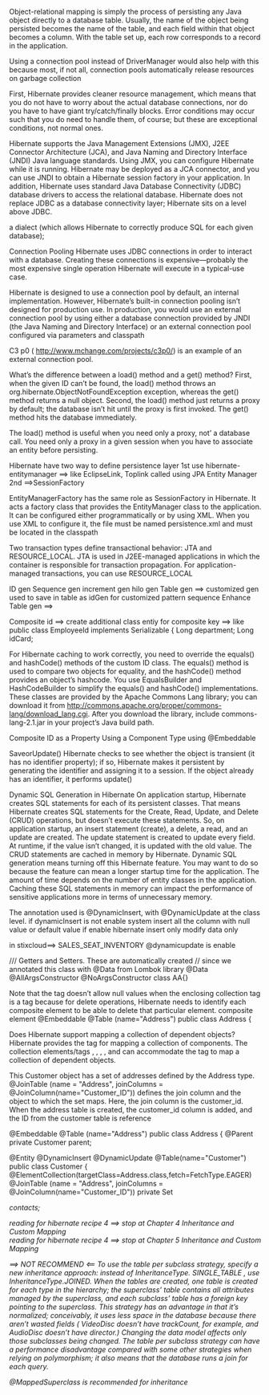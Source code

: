 Object-relational mapping is simply the process of persisting any Java object directly to a database table. 
Usually, the name of the object being persisted becomes the name of the table, and each field within that 
object becomes a column. With the table set up, each row corresponds to a record in the application.

Using a connection pool instead of  DriverManager would also help with this because most, if not all, connection pools 
automatically release resources on garbage collection

First, Hibernate provides cleaner resource management, which means that you do not have to worry about the 
actual database connections, nor do you have to have giant try/catch/finally blocks. Error conditions may occur such 
that you do need to handle them, of course; but these are exceptional conditions, not normal ones.

Hibernate supports the Java Management Extensions (JMX), J2EE Connector Architecture (JCA), and Java 
Naming and Directory Interface (JNDI) Java language standards. Using JMX, you can configure Hibernate while it is 
running. Hibernate may be deployed as a JCA connector, and you can use JNDI to obtain a Hibernate session factory 
in your application. In addition, Hibernate uses standard Java Database Connectivity (JDBC) database drivers to 
access the relational database. Hibernate does not replace JDBC as a database connectivity layer; Hibernate sits on a 
level above JDBC.

a  dialect  (which allows Hibernate to correctly 
produce SQL for each given database); 


Connection Pooling
Hibernate uses JDBC connections in order to interact with a database. Creating these connections is 
expensive—probably the most expensive single operation Hibernate will execute in a typical-use case.

Hibernate is designed to use a connection pool by default, an internal implementation. However, 
Hibernate’s built-in connection pooling isn’t designed for production use. In production, you would use an external 
connection pool by using either a database connection provided by JNDI (the Java Naming and Directory Interface) or 
an external connection pool configured via parameters and classpath

C3 p0 ( http://www.mchange.com/projects/c3p0/) is an example of an external connection pool.

What’s the difference between a load() method and a  get() method? 
First, when the given ID can’t be found, the  load() method throws an org.hibernate.ObjectNotFoundException exception, whereas the get() method returns a null object. 
Second, the  load() method just returns a proxy by default; the database isn’t hit until the proxy is first invoked. 
The get() method hits the database immediately. 

The  load() method is useful when you need only a proxy, not’ a database call. You need only a proxy in a given session 
when you have to associate an entity before persisting.

Hibernate have two way to define persistence layer
1st use hibernate-entitymanager ==> like EclipseLink, Toplink called using JPA Entity Manager
2nd ==>SessionFactory

EntityManagerFactory has the same role as  SessionFactory in Hibernate. It acts a factory class that 
provides the EntityManager class to the application. It can be configured either programmatically or by 
using XML. When you use XML to configure it, the file must be named  persistence.xml and must be 
located in the classpath

Two transaction types define transactional behavior: 
JTA and  RESOURCE_LOCAL. JTA is used in J2EE-managed applications in which the container is responsible for 
transaction propagation. For application-managed transactions, you can use  RESOURCE_LOCAL

ID gen
Sequence gen
increment gen
hilo gen
Table gen ==> customized gen used to save in table as idGen for customized pattern sequence
Enhance Table gen ==>

Composite id ==> create additional class entiy for composite key ==> like 
public class EmployeeId implements Serializable {
    Long department;
    Long idCard;

For Hibernate caching to work correctly, you need to override the  equals() and hashCode() methods of 
the custom ID class. The  equals() method is used to compare two objects for equality, and the  hashCode() 
method provides an object’s hashcode. You use EqualsBuilder and HashCodeBuilder to simplify the 
equals() and hashCode() implementations. These classes are provided by the Apache Commons Lang 
library; you can download it from http://commons.apache.org/proper/commons-lang/download_lang.cgi. 
After you download the library, include  commons-lang-2.1.jar in your project’s Java build path.

Composite ID as a Property Using a Component Type
using @Embeddable

SaveorUpdate() 
Hibernate checks to see whether the object is transient (it has no identifier property); if so, 
Hibernate makes it persistent by generating the identifier and assigning it to a session. If the object already 
has an identifier, it performs update()

Dynamic SQL Generation in Hibernate
On application startup, Hibernate creates SQL statements for each of its persistent classes. 
That means Hibernate creates SQL statements for the Create, Read, Update, and Delete (CRUD) operations, but doesn’t
execute these statements. So, on application startup, an insert statement (create), a  delete, a read, and 
an update are created. The  update statement is created to update every field. At runtime, if the value isn’t 
changed, it is updated with the old value. 
The CRUD statements are cached in memory by Hibernate.
Dynamic SQL generation means turning off this Hibernate feature. 
You may want to do so because the feature can mean a longer startup time for the application. 
The amount of time depends on the number of 
entity classes in the application. Caching these SQL statements in memory can impact the performance of 
sensitive applications more in terms of unnecessary memory.

The annotation used is  @DynamicInsert, with  @DynamicUpdate at the class level.
if dynamicInsert is not enable system insert all the column with null value or default value
if enable hibernate insert only modify data only

in stixcloud==> SALES_SEAT_INVENTORY @dynamicupdate is enable




/// Getters and Setters. These are automatically created
// since we annotated this class with @Data from Lombok library
@Data
@AllArgsConstructor
@NoArgsConstructor
class AA{}

Note that the  <composite-element> tag doesn’t allow  null values when the enclosing collection tag 
is a  <set> tag because for delete operations, Hibernate needs to identify each composite element to be able 
to delete that particular element.
composite element
@Embeddable
@Table (name="Address")
public class Address {
	
Does Hibernate support mapping a collection of dependent objects? 	 		
Hibernate provides the  <composite-element> tag for mapping a collection of components. The collection 
elements/tags <set>,  <list>,  <map>,  <bag>, and  <idbag> can accommodate the  <composite-element> tag to 
map a collection of dependent objects.

This  Customer  object has a set of addresses defined by the  Address type.  @JoinTable (name = "Address", 
joinColumns = @JoinColumn(name="Customer_ID")) defines the join column and the object to which the set 
maps. Here, the join column is the customer_id. When the address table is created, the customer_id  column is 
added, and the ID from the customer table is reference

@Embeddable
@Table (name="Address")
public class Address {
 @Parent
    private Customer parent;

@Entity
@DynamicInsert
@DynamicUpdate
@Table(name="Customer")
public class Customer {
 @ElementCollection(targetClass=Address.class,fetch=FetchType.EAGER)
        @JoinTable (name = "Address", joinColumns = @JoinColumn(name="Customer_ID"))
        private Set<Address> contacts;


reading for hibernate recipe 4 ==> stop at Chapter 4 Inheritance and Custom Mapping        
reading for hibernate recipe 4 ==> stop at Chapter 5 Inheritance and Custom Mapping        

==> NOT RECOMMEND <==
To use the table per subclass strategy, specify a new inheritance approach: instead of InheritanceType.
SINGLE_TABLE , use InheritanceType.JOINED. When the tables are created, one table is created for each type 
in the hierarchy; the superclass’ table contains all attributes managed by the superclass, and each subclass’ 
table has a foreign key pointing to the superclass.
This strategy has an advantage in that it’s normalized; conceivably, it uses less space in the database 
because there aren’t wasted fields ( VideoDisc doesn’t have  trackCount, for example, and  AudioDisc doesn’t 
have director.) Changing the data model affects only those subclasses being changed.
The table per subclass strategy can have a performance disadvantage compared with some other 
strategies when relying on polymorphism; it also means that the database runs a join for each query.


@MappedSuperclass
is recommended for inheritance
